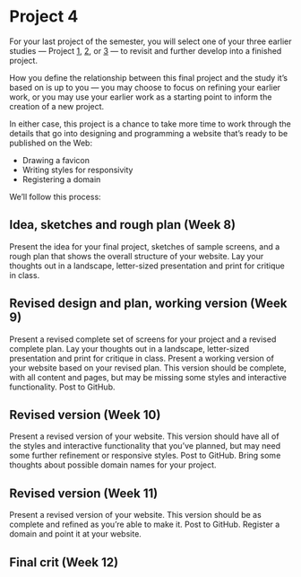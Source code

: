 # Project 4

For your last project of the semester, you will select one of your three earlier studies — Project [1](Project1.md), [2](Project2.md), or [3](Project3.md) — to revisit and further develop into a finished project.

How you define the relationship between this final project and the study it’s based on is up to you — you may choose to focus on refining your earlier work, or you may use your earlier work as a starting point to inform the creation of a new project.

In either case, this project is a chance to take more time to work through the details that go into designing and programming a website that’s ready to be published on the Web:

* Drawing a favicon
* Writing styles for responsivity
* Registering a domain

We’ll follow this process:

## Idea, sketches and rough plan (Week 8)

Present the idea for your final project, sketches of sample screens, and a rough plan that shows the overall structure of your website. Lay your thoughts out in a landscape, letter-sized presentation and print for critique in class.

## Revised design and plan, working version (Week 9)

Present a revised complete set of screens for your project and a revised complete plan. Lay your thoughts out in a landscape, letter-sized presentation and print for critique in class. Present a working version of your website based on your revised plan. This version should be complete, with all content and pages, but may be missing some styles and interactive functionality. Post to GitHub.

## Revised version (Week 10)

Present a revised version of your website. This version should have all of the styles and interactive functionality that you’ve planned, but may need some further refinement or responsive styles. Post to GitHub. Bring some thoughts about possible domain names for your project.

## Revised version (Week 11)

Present a revised version of your website. This version should be as complete and refined as you’re able to make it. Post to GitHub. Register a domain and point it at your website.

## Final crit (Week 12)